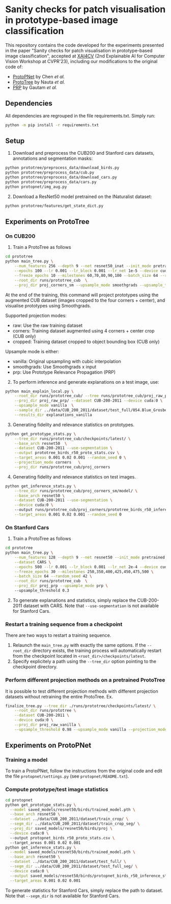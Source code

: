 # Sanity checks for patch visualisation in prototype-based image classification
This repository contains the code developed for the experiments presented in the paper "Sanity checks for patch visualisation in prototype-based image classification", accepted at [XAI4CV](https://xai4cv.github.io/workshop_cvpr23) (2nd Explainable AI for Computer Vision Workshop at CVPR'23), including our modifications to the original code of:

* [ProtoPNet](https://github.com/cfchen-duke/ProtoPNet) by Chen *et al.*
* [ProtoTree](https://github.com/M-Nauta/ProtoTree) by Nauta *et al.*
* [PRP](https://github.com/SrishtiGautam/PRP) by Gautam *et al.*


## Dependencies
All dependencies are regrouped in the file requirements.txt. Simply run:
```bash
python -m pip install -r requirements.txt
```

## Setup
1. Download and preprocess the CUB200 and Stanford cars datasets, annotations and segmentation masks:
```bash
python prototree/preprocess_data/download_birds.py
python prototree/preprocess_data/cub.py
python prototree/preprocess_data/download_cars.py
python prototree/preprocess_data/cars.py
python protopnet/img_aug.py
```
2. Download a ResNet50 model pretrained on the INaturalist dataset:
```bash
python prototree/features/get_state_dict.py 
```

## Experiments on ProtoTree
### On CUB200
1. Train a ProtoTree as follows
```bash
cd prototree
python main_tree.py \
	--num_features 256 --depth 9 --net resnet50_inat --init_mode pretrained --dataset CUB-200-2011 \
	--epochs 100 --lr 0.001 --lr_block 0.001 --lr_net 1e-5 --device cuda:0 \
	--freeze_epochs 10 --milestones 60,70,80,90,100 --batch_size 64 --random_seed 42 \
	--root_dir runs/prototree_cub  \
	--proj_dir proj_corners_sm --upsample_mode smoothgrads --upsample_threshold 0.3 --projection_mode corners
```
At the end of the training, this command will project prototypes using the augmented CUB dataset 
(images cropped to the four corners + center), and visualise prototypes using Smoothgrads.

Supported projection modes:
* raw: Use the raw training dataset
* corners: Training dataset augmented using 4 corners + center crop (CUB only)
* cropped: Training dataset cropped to object bounding box (CUB only)

Upsample mode is either:
* vanilla: Original upsampling with cubic interpolation
* smoothgrads: Use Smoothgrads x input
* prp: Use Prototype Relevance Propagation (PRP)

2. To perform inference and generate explanations on a test image, use:
```bash
python main_explain_local.py \
	--root_dir runs/prototree_cub/ --tree runs/prototree_cub/proj_raw_prp/model/ \
	--proj_dir proj_raw_prp/ --dataset CUB-200-2011 --device cuda:0 \
	--upsample_mode vanilla  \
	--sample_dir ../data/CUB_200_2011/dataset/test_full/054.Blue_Grosbeak/Blue_Grosbeak_0078_36655.jpg  \
	--results_dir explanations_vanilla
```

3. Generating fidelity and relevance statistics on prototypes.
```bash
python get_prototype_stats.py \
	--tree_dir runs/prototree_cub/checkpoints/latest/ \
	--base_arch resnet50  \
	--dataset CUB-200-2011 --use-segmentation \
	--output prototree_birds_r50_proto_stats.csv \
	--target_areas 0.001 0.02 0.001 --random_seed 0 \
	--projection_mode corners   \
	--proj_dir runs/prototree_cub/proj_corners
```

4. Generating fidelity and relevance statistics on test images.
```bash
python get_inference_stats.py \
	--tree_dir runs/prototree_cub/proj_corners_sm/model/ \
	--base_arch resnet50 \
	--dataset CUB-200-2011 --use-segmentation \
	--device cuda:0 \ 
	--output runs/prototree_cub/proj_corners/prototree_birds_r50_inference_stats.csv \
	--target_areas 0.001 0.02 0.001 --random_seed 0
```

### On Stanford Cars
1. Train a ProtoTree as follows
```bash
cd prototree
python main_tree.py \
	--num_features 128 --depth 9 --net resnet50 --init_mode pretrained \
	--dataset CARS \
	--epochs 500 --lr 0.001 --lr_block 0.001 --lr_net 2e-4 --device cuda:0 \
	--freeze_epochs 30 --milestones 250,350,400,425,450,475,500 \
	--batch_size 64 --random_seed 42 \
	--root_dir runs/prototree_cub  \
	--proj_dir proj_prp --upsample_mode prp \ 
	--upsample_threshold 0.3
```

2. To generate explanations and statistics, simply replace the CUB-200-2011 dataset with CARS.
Note that `--use-segmentation` is not available for Stanford Cars.

### Restart a training sequence from a checkpoint
There are two ways to restart a training sequence.
1. Relaunch the `main_tree.py` with exactly the same options. If the `--root_dir` directory exists, the training process 
will automatically restart from the checkpoint located in `<root_dir>/checkpoints/latest`.
2. Specify explicitely a path using the `--tree_dir` option pointing to the checkpoint directory.

### Perform different projection methods on a pretrained ProtoTree
It is possible to test different projection methods with different projection datasets without retraining the entire 
ProtoTree. Ex.
```bash
finalize_tree.py --tree_dir ./runs/prototree/checkpoints/latest/ \
	--root_dir runs/prototree \
	--dataset CUB-200-2011 \
	--device cuda:0 \
	--proj_dir proj_raw_vanilla \
	--upsample_threshold 0.98 --upsample_mode vanilla --projection_mode raw 
```

## Experiments on ProtoPNet
### Training a model
To train a ProtoPNet, follow the instructions from the original code and edit the file
`protopnet/settings.py` (see `protopnet/README.txt`).

### Compute prototype/test image statistics
```bash
cd protopnet
python get_prototype_stats.py \
  --model saved_models/resnet50/birds/trained_model.pth \
  --base_arch resnet50 \
  --dataset ../data/CUB_200_2011/dataset/train_crop/ \
  --segm_dir ../data/CUB_200_2011/dataset/train_crop_seg/ \
  --proj_dir saved_models/resnet50/birds/proj \
  --device cuda:0 \ 
  --output protopnet_birds_r50_proto_stats.csv \ 
  --target_areas 0.001 0.02 0.001
python get_inference_stats.py \
  --model saved_models/resnet50/birds/trained_model.pth \
  --base_arch resnet50 \
  --dataset ../data/CUB_200_2011/dataset/test_full/ \
  --segm_dir ../data/CUB_200_2011/dataset/test_full_seg/ \
  --device cuda:0 \
  --output saved_models/resnet50/birds/protopnet_birds_r50_inference_stats.csv \
  --target_areas 0.001 0.02 0.001
```
To generate statistics for Stanford Cars, simply replace the path to dataset.
Note that `--segm_dir` is not available for Stanford Cars.
